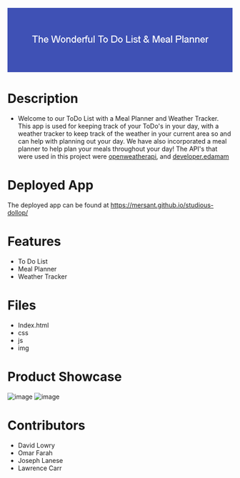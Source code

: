 
![Title & Banner](./assets/img/The_Wonderful_To_Do_List_%26_Meal_Planner.png)

# Description
* Welcome to our ToDo List with a Meal Planner and Weather Tracker. This app is used for keeping track of your ToDo's in your day, with a weather tracker to keep track of the weather in your current area so and can help with planning out your day. We have also incorporated a meal planner to help plan your meals throughout your day! The API's that were used in this project were [openweatherapi](https://openweathermap.org/api), and [developer.edamam](https://developer.edamam.com/food-database-api-docs)

# Deployed App
The deployed app can be found at https://mersant.github.io/studious-dollop/

# Features
* To Do List
* Meal Planner
* Weather Tracker

# Files
* Index.html
* css
* js
* img

# Product Showcase
![image](https://user-images.githubusercontent.com/102173297/185654195-45fdbe21-ef1b-43ac-976d-f1b2eb170bc9.png)
![image](https://user-images.githubusercontent.com/102173297/185654346-27019bed-6276-409b-935f-485ba6d28886.png)



# Contributors
* David Lowry
* Omar Farah
* Joseph Lanese
* Lawrence Carr
